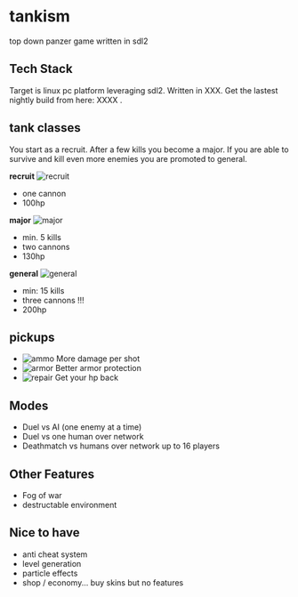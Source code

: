 # tankism
top down panzer game written in sdl2

## Tech Stack
Target is linux pc platform leveraging sdl2. Written in XXX. Get the lastest nightly build from here: XXXX . 

## tank classes
 
You start as a recruit. After a few kills you become a major. If you are able to survive and kill even more enemies you are promoted to general.

__recruit__
 ![recruit](https://raw.githubusercontent.com/co0p/tankism/master/docs/recruit.png)

 * one cannon
 * 100hp 

__major__
 ![major](https://raw.githubusercontent.com/co0p/tankism/master/docs/major.png)

 * min. 5 kills
 * two cannons
 * 130hp

__general__
 ![general](https://raw.githubusercontent.com/co0p/tankism/master/docs/general.png)
 
 * min: 15 kills
 * three cannons !!!
 * 200hp

## pickups

 * ![ammo](https://raw.githubusercontent.com/co0p/tankism/master/docs/pickup_ammo.png) More damage per shot
 * ![armor](https://raw.githubusercontent.com/co0p/tankism/master/docs/pickup_armor.png) Better armor protection
 * ![repair](https://raw.githubusercontent.com/co0p/tankism/master/docs/pickup_repair.png) Get your hp back

## Modes
 
 * Duel vs AI (one enemy at a time)
 * Duel vs one human over network
 * Deathmatch vs humans over network up to 16 players


## Other Features

* Fog of war
* destructable environment
  
 ## Nice to have
 
 * anti cheat system
 * level generation
 * particle effects
 * shop / economy... buy skins but no features
